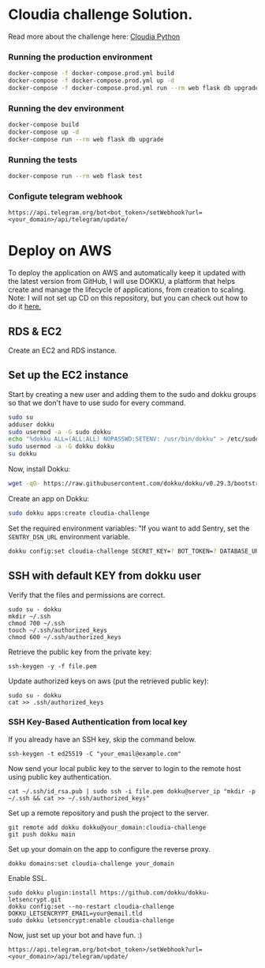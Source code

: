 # Cloudia  challenge Solution.

Read more about the challenge here: [Cloudia Python](https://github.com/cloudiabot/cloudia_python)

### Running the production environment

```bash
docker-compose -f docker-compose.prod.yml build
docker-compose -f docker-compose.prod.yml up -d
docker-compose -f docker-compose.prod.yml run --rm web flask db upgrade
```

### Running the dev environment

```bash
docker-compose build
docker-compose up -d
docker-compose run --rm web flask db upgrade
```

### Running the tests

```bash
docker-compose run --rm web flask test
```

### Configute telegram webhook

```
https://api.telegram.org/bot<bot_token>/setWebhook?url=<your_domain>/api/telegram/update/
```

# Deploy on AWS

To deploy the application on AWS and automatically keep it updated with the latest version from GitHub, I will use DOKKU, a platform that helps create and manage the lifecycle of applications, from creation to scaling.
Note: I will not set up CD on this repository, but you can check out how to do it [here.](https://github.com/Mateus-Brito/deploying/blob/main/contents/dokku/django.md#continuous-integration-and-deploying-with-github-actions)

## RDS & EC2

Create an EC2 and RDS instance.

## Set up the EC2 instance

Start by creating a new user and adding them to the sudo and dokku groups so that we don't have to use sudo for every command.

```bash
sudo su
adduser dokku
sudo usermod -a -G sudo dokku
echo "%dokku ALL=(ALL:ALL) NOPASSWD:SETENV: /usr/bin/dokku" > /etc/sudoers.d/dokku-users
sudo usermod -a -G dokku dokku
su dokku
```

Now, install Dokku:
```bash
wget -qO- https://raw.githubusercontent.com/dokku/dokku/v0.29.3/bootstrap.sh | sudo dokku_TAG=v0.29.3 bash
```

Create an app on Dokku:
```bash
sudo dokku apps:create cloudia-challenge
```

Set the required environment variables:
"If you want to add Sentry, set the `SENTRY_DSN_URL` environment variable.
```bash
dokku config:set cloudia-challenge SECRET_KEY=? BOT_TOKEN=? DATABASE_URL=?
```

## SSH with default KEY from dokku user

Verify that the files and permissions are correct.
```
sudo su - dokku
mkdir ~/.ssh
chmod 700 ~/.ssh
touch ~/.ssh/authorized_keys
chmod 600 ~/.ssh/authorized_keys
```

Retrieve the public key from the private key:
```
ssh-keygen -y -f file.pem
```

Update authorized keys on aws (put the retrieved public key):
```
sudo su - dokku
cat >> .ssh/authorized_keys
```

### SSH Key-Based Authentication from local key

If you already have an SSH key, skip the command below.
```
ssh-keygen -t ed25519 -C "your_email@example.com"
```

Now send your local public key to the server to login to the remote host using public key authentication.
```
cat ~/.ssh/id_rsa.pub | sudo ssh -i file.pem dokku@server_ip "mkdir -p ~/.ssh && cat >> ~/.ssh/authorized_keys"
```

Set up a remote repository and push the project to the server.
```
git remote add dokku dokku@your_domain:cloudia-challenge
git push dokku main
```

Set up your domain on the app to configure the reverse proxy.
```
dokku domains:set cloudia-challenge your_domain
```

Enable SSL.
```
sudo dokku plugin:install https://github.com/dokku/dokku-letsencrypt.git
dokku config:set --no-restart cloudia-challenge DOKKU_LETSENCRYPT_EMAIL=your@email.tld
sudo dokku letsencrypt:enable cloudia-challenge
```


Now, just set up your bot and have fun. :)
```
https://api.telegram.org/bot<bot_token>/setWebhook?url=<your_domain>/api/telegram/update/
```
